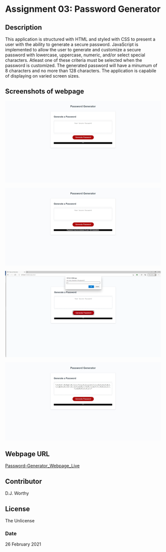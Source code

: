 # Assignment 03:  Password Generator

## Description
This application is structured with HTML and styled with CSS to present a user with the ability to generate a secure password.  JavaScript is implemented to allow the user to generate and customize a secure password with lowercase, uppercase, numeric, and/or select special characters.  Atleast one of these criteria must be selected when the password is customized.  The generated password will have a minumum of 8 characters and no more than 128 characters.  The application is capabile of displaying on varied screen sizes.   

## Screenshots of webpage

![Initial Start Screen](./assets/images/password_gen_start.jpeg)

![Dialog to user for incorrect input](./assets/images/password_gen_dialog_incorrect_input.jpeg)

![User input prompt](./assets/images/password_gen_user_input1.png)

![Generating new password](./assets/images/password_gen_75_characters.jpeg)

## Webpage URL

[Password-Generator_Webpage_Live](https://djavanw.github.io/password_generator/)

## Contributor
D.J. Worthy

## License
The Unlicense

### Date
26 February 2021
